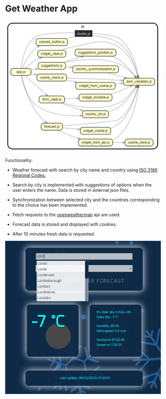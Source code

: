 # Get Weather App

![screenshot](./img/dependencies.png)

Functionality:

- Weather forecast with search by city name and country using [ISO 3166 Regional Codes.](https://github.com/lukes/ISO-3166-Countries-with-Regional-Codes)

- Search by city is implemented with suggestions of options when the user enters the name. Data is stored in external json files. 

- Synchronization between selected city and the countries corresponding to the choice has been implemented.

- Fetch requests to the [openweathermap](https://openweathermap.org/api) api are used.

- Forecast data is stored and displayed with cookies.

- After 10 minutes fresh data is requested.

![screenshot](./img/screenshot.png)
